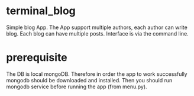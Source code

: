 # terminal_blog
Simple blog App. The App support multiple authors, 
each author can write blog. Each blog can have multiple posts. 
Interface is via the command line. 

# prerequisite
The DB is local mongoDB.
Therefore in order the app to work successfully mongodb should be downloaded and installed.
Then you should run mongodb service
before running the app (from menu.py).
